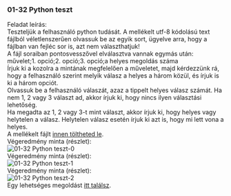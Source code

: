 <h3 id="01-32">01-32 Python teszt </h3>
<div class="solutionDescription"><span class="descriptionTitle">Feladat leírás:</span><br>Teszteljük a felhasználó python tudását. A mellékelt utf-8 kódolású text fájlból véletlenszerűen olvassuk be az egyik sort, ügyelve arra, hogy a fájlban van fejléc sor is, azt nem választhatjuk!<br>A fájl soraiban pontosvesszővel elválasztva vannak egymás után:<br>művelet;1. opció;2. opció;3. opció;a helyes megoldás száma<br>Írjuk ki a kozolra a mintának megfelelően a műveletet, majd kérdezzünk rá, hogy a felhasználó szerint melyik válasz a helyes a három közül, és írjuk is ki a három opciót.<br>Olvassuk be a felhasználó válaszát, azaz a tippelt helyes válasz számát. Ha nem 1, 2 vagy 3 választ ad, akkor írjuk ki, hogy nincs ilyen választási lehetőség.<br>Ha megadta az 1, 2 vagy 3-t mint választ, akkor írjuk ki, hogy helyes vagy helytelen a válasz. Helytelen válasz esetén írjuk ki azt is, hogy mi lett vona a helyes.   <br></div>
<div class="attachment">A mellékelt fájlt <a href="https://python.tanit.hu/./01 Alapfeladatok/01-32 Python teszt/python-teszt.txt" target="_blank">innen töltheted le</a>.</div>
<div class="solutionImage">Végeredmény minta (részlet): <br><img src="https://python.tanit.hu/./01 Alapfeladatok/01-32 Python teszt/01-32 Python teszt-0.png" alt="01-32 Python teszt-0"></div>
<div class="solutionImage">Végeredmény minta (részlet): <br><img src="https://python.tanit.hu/./01 Alapfeladatok/01-32 Python teszt/01-32 Python teszt-1.png" alt="01-32 Python teszt-1"></div>
<div class="solutionImage">Végeredmény minta (részlet): <br><img src="https://python.tanit.hu/./01 Alapfeladatok/01-32 Python teszt/01-32 Python teszt-2.png" alt="01-32 Python teszt-2"></div>
<div class="solutionLink">Egy lehetséges megoldást <a href="https://python.tanit.hu/./01 Alapfeladatok/01-32 Python teszt/01-32 Python teszt_w4r.py" target="_blank">itt találsz</a>.</div>
